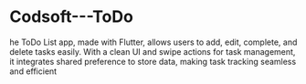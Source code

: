 # Codsoft---ToDo
he ToDo List app, made with Flutter, allows users to add, edit, complete, and delete tasks easily. With a clean UI and swipe actions for task management, it integrates shared preference to store data, making task tracking seamless and efficient
